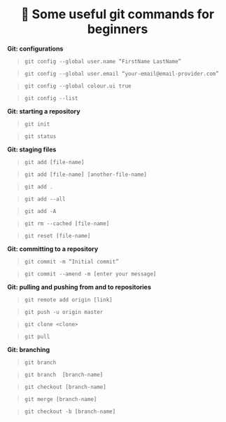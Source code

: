  
<h1 align ="center">  📝 Some useful git commands for beginners</h1>
 
<b>Git: configurations</b>
 
>`git config --global user.name “FirstName LastName”`
 
>`git config --global user.email “your-email@email-provider.com”`
 
>`git config --global colour.ui true`
 
>`git config --list`
 
<b>Git: starting a repository</b>

>`git init`
 
>`git status`
 
<b>Git: staging files</b>
 
>`git add [file-name]`
 
>`git add [file-name] [another-file-name]`
 
>`git add .`
 
>`git add --all`
 
>`git add -A`
 
>`git rm --cached [file-name]`
 
>`git reset [file-name]`
 
<b>Git: committing to a repository</b>
 
> `git commit -m “Initial commit”`
 
> `git commit --amend -m [enter your message]`

<b>Git: pulling and pushing from and to repositories</b>

>`git remote add origin [link]`
 
>`git push -u origin master`
 
>`git clone <clone>`
 
>`git pull`
 
<b>Git: branching</b>

>`git branch`
 
>`git branch  [branch-name]`
 
>`git checkout [branch-name]`
 
>`git merge [branch-name]`
 
>`git checkout -b [branch-name]`
